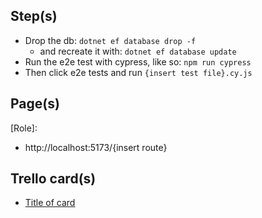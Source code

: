 ## Step(s)
<!-- Example steps - replace when necessary. -->
- Drop the db: `dotnet ef database drop -f`
  - and recreate it with: `dotnet ef database update`
- Run the e2e test with cypress, like so: `npm run cypress`
- Then click e2e tests and run `{insert test file}.cy.js`

## Page(s)
[Role]:
- http://localhost:5173/{insert route}

## Trello card(s)
- [Title of card](https://en.wikipedia.org/wiki/Trollface)
